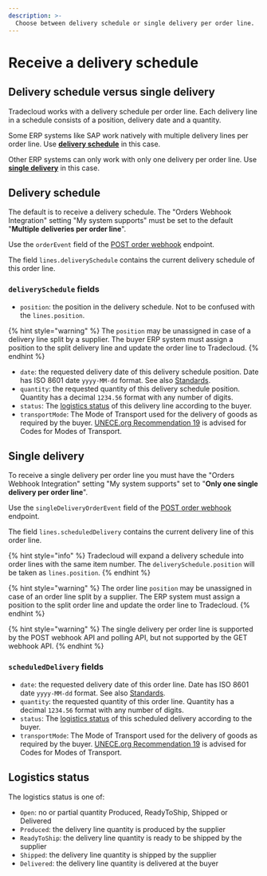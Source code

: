 ```yaml
---
description: >-
  Choose between delivery schedule or single delivery per order line.
---
```


# Receive a delivery schedule

## Delivery schedule versus single delivery

Tradecloud works with a delivery schedule per order line.
Each delivery line in a schedule consists of a position, delivery date and a quantity.

Some ERP systems like SAP work natively with multiple delivery lines per order line.
Use [**delivery schedule**](#delivery-schedule) in this case.

Other ERP systems can only work with only one delivery per order line.
Use [**single delivery**](#single-delivery) in this case.

## Delivery schedule

The default is to receive a delivery schedule. The "Orders Webhook Integration" setting "My system supports" must be set to the default "**Multiple deliveries per order line**".

Use the `orderEvent` field of the [POST order webhook](https://swagger-ui.accp.tradecloud1.com/?url=https://api.accp.tradecloud1.com/v2/order-webhook-connector/specs.yaml#/order-webhook%20endpoints/webhookPost) endpoint.

The field `lines.deliverySchedule` contains the current delivery schedule of this order line.

### `deliverySchedule` fields

* `position`: the position in the delivery schedule. Not to be confused with the `lines.position`.

{% hint style="warning" %}
The `position` may be unassigned in case of a delivery line split by a supplier. The buyer ERP system must assign a position to the split delivery line and update the order line to Tradecloud.
{% endhint %}

* `date`: the requested delivery date of this delivery schedule position. Date has ISO 8601 date `yyyy-MM-dd` format. See also [Standards](../../api/standards.md).
* `quantity`: the requested quantity of this delivery schedule position. Quantity has a decimal `1234.56` format with any number of digits.
* `status`: The [logistics status](#logistics-status) of this delivery line according to the buyer.
* `transportMode`: The Mode of Transport used for the delivery of goods as required by the buyer. [UNECE.org Recommendation 19](https://tfig.unece.org/contents/recommendation-19.htm) is advised for Codes for Modes of Transport.

## Single delivery

To receive a single delivery per order line you must have the "Orders Webhook Integration" setting "My system supports" set to "**Only one single delivery per order line**".

Use the `singleDeliveryOrderEvent` field of the [POST order webhook](https://swagger-ui.accp.tradecloud1.com/?url=https://api.accp.tradecloud1.com/v2/order-webhook-connector/specs.yaml#/order-webhook%20endpoints/webhookPost) endpoint.

The field `lines.scheduledDelivery` contains the current delivery line of this order line.

{% hint style="info" %}
Tradecloud will expand a delivery schedule into order lines with the same item number. The `deliverySchedule.position` will be taken as `lines.position`.
{% endhint %}

{% hint style="warning" %}
The order line `position` may be unassigned in case of an order line split by a supplier. The ERP system must assign a position to the split order line and update the order line to Tradecloud.
{% endhint %}

{% hint style="warning" %}
The single delivery per order line is supported by the POST webhook API and polling API, but not supported by the GET webhook API.
{% endhint %}

### `scheduledDelivery` fields

* `date`: the requested delivery date of this order line. Date has ISO 8601 date `yyyy-MM-dd` format. See also [Standards](../../api/standards.md).
* `quantity`: the requested quantity of this order line. Quantity has a decimal `1234.56` format with any number of digits.
* `status`: The [logistics status](#logistics-status) of this scheduled delivery according to the buyer.
* `transportMode`: The Mode of Transport used for the delivery of goods as required by the buyer. [UNECE.org Recommendation 19](https://tfig.unece.org/contents/recommendation-19.htm) is advised for Codes for Modes of Transport.

## Logistics status

The logistics status is one of:

* `Open`: no or partial quantity Produced, ReadyToShip, Shipped or Delivered
* `Produced`: the delivery line quantity is produced by the supplier
* `ReadyToShip`: the delivery line quantity is ready to be shipped by the supplier
* `Shipped`: the delivery line quantity is shipped by the supplier
* `Delivered`: the delivery line quantity is delivered at the buyer
